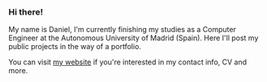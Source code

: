 ### Hi there!

My name is Daniel, I'm currently finishing my studies as a Computer Engineer at the Autonomous University of Madrid (Spain). Here I'll post my public projects in the way of a portfolio.

You can visit [my website](https://danibt656.github.io/website/) if you're interested in my contact info, CV and more.
